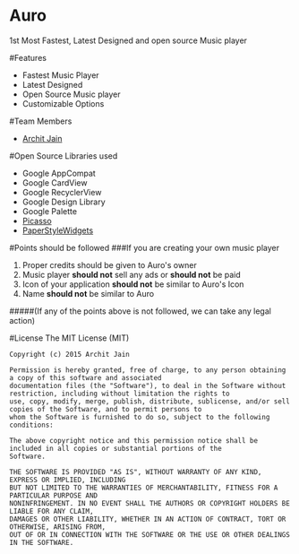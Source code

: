 # Auro
1st Most Fastest, Latest Designed and open source Music player

#Features
- Fastest Music Player
- Latest Designed
- Open Source Music player
- Customizable Options

#Team Members
 - <a href="http://google.co.in/+architjn">Archit Jain</a>

#Open Source Libraries used
- Google AppCompat 
- Google CardView
- Google RecyclerView
- Google Design Library
- Google Palette
- <a href="https://github.com/square/picasso">Picasso</a>
- <a href="https://github.com/aNNiMON/PaperStyleWidgets">PaperStyleWidgets</a>

#Points should be followed
###If you are creating your own music player
 1. Proper credits should be given to Auro's owner
 2. Music player **should not** sell any ads or **should not** be paid
 3. Icon of your application **should not** be similar to Auro's Icon
 4. Name **should not** be similar to Auro
 
#####(If any of the points above is not followed, we can take any legal action)
 
#License
    The MIT License (MIT)
    
    Copyright (c) 2015 Archit Jain
    
    Permission is hereby granted, free of charge, to any person obtaining a copy of this software and associated
    documentation files (the "Software"), to deal in the Software without restriction, including without limitation the rights to
    use, copy, modify, merge, publish, distribute, sublicense, and/or sell copies of the Software, and to permit persons to 
    whom the Software is furnished to do so, subject to the following conditions:
    
    The above copyright notice and this permission notice shall be included in all copies or substantial portions of the
    Software.
    
    THE SOFTWARE IS PROVIDED "AS IS", WITHOUT WARRANTY OF ANY KIND, EXPRESS OR IMPLIED, INCLUDING 
    BUT NOT LIMITED TO THE WARRANTIES OF MERCHANTABILITY, FITNESS FOR A PARTICULAR PURPOSE AND 
    NONINFRINGEMENT. IN NO EVENT SHALL THE AUTHORS OR COPYRIGHT HOLDERS BE LIABLE FOR ANY CLAIM, 
    DAMAGES OR OTHER LIABILITY, WHETHER IN AN ACTION OF CONTRACT, TORT OR OTHERWISE, ARISING FROM,
    OUT OF OR IN CONNECTION WITH THE SOFTWARE OR THE USE OR OTHER DEALINGS IN THE SOFTWARE.
